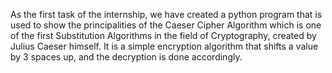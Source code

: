 As the first task of the internship, we have created a python program that is used to show the principalities of the Caeser Cipher Algorithm which is one of the first Substitution Algorithms in the field of Cryptography, created by Julius Caeser himself. It is a simple encryption algorithm that shifts a value by 3 spaces up, and the decryption is done accordingly.
